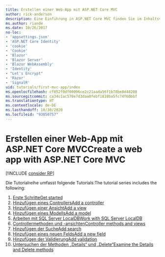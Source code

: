 ```yaml
---
title: Erstellen einer Web-App mit ASP.NET Core MVC
author: rick-anderson
description: Eine Einführung in ASP.NET Core MVC finden Sie im Inhaltsverzeichnis.
ms.author: riande
ms.date: 10/26/2017
no-loc:
- 'appsettings.json'
- 'ASP.NET Core Identity'
- 'cookie'
- 'Cookie'
- 'Blazor'
- 'Blazor Server'
- 'Blazor WebAssembly'
- 'Identity'
- "Let's Encrypt"
- 'Razor'
- 'SignalR'
uid: tutorials/first-mvc-app/index
ms.openlocfilehash: cf052f0df00096ce2c21aada56f1b78be8d48208
ms.sourcegitcommit: ca34c1ac578e7d3daa0febf1810ba5fc74f60bbf
ms.translationtype: HT
ms.contentlocale: de-DE
ms.lasthandoff: 10/30/2020
ms.locfileid: "93050757"
---
```

# <a name="create-a-web-app-with-aspnet-core-mvc"></a><span data-ttu-id="43854-103">Erstellen einer Web-App mit ASP.NET Core MVC</span><span class="sxs-lookup"><span data-stu-id="43854-103">Create a web app with ASP.NET Core MVC</span></span>

[!INCLUDE [consider RP](~/includes/razor.md)]

<span data-ttu-id="43854-104">Die Tutorialreihe umfasst folgende Tutorials:</span><span class="sxs-lookup"><span data-stu-id="43854-104">The tutorial series includes the following:</span></span>

1. [<span data-ttu-id="43854-105">Erste Schritte</span><span class="sxs-lookup"><span data-stu-id="43854-105">Get started</span></span>](start-mvc.md)
1. [<span data-ttu-id="43854-106">Hinzufügen eines Controllers</span><span class="sxs-lookup"><span data-stu-id="43854-106">Add a controller</span></span>](adding-controller.md)
1. [<span data-ttu-id="43854-107">Hinzufügen einer Ansicht</span><span class="sxs-lookup"><span data-stu-id="43854-107">Add a view</span></span>](adding-view.md)
1. [<span data-ttu-id="43854-108">Hinzufügen eines Modells</span><span class="sxs-lookup"><span data-stu-id="43854-108">Add a model</span></span>](adding-model.md)
1. [<span data-ttu-id="43854-109">Arbeiten mit SQL Server LocalDB</span><span class="sxs-lookup"><span data-stu-id="43854-109">Work with SQL Server LocalDB</span></span>](working-with-sql.md)
1. [<span data-ttu-id="43854-110">Controllermethoden und -ansichten</span><span class="sxs-lookup"><span data-stu-id="43854-110">Controller methods and views</span></span>](controller-methods-views.md)
1. [<span data-ttu-id="43854-111">Hinzufügen der Suche</span><span class="sxs-lookup"><span data-stu-id="43854-111">Add search</span></span>](search.md)
1. [<span data-ttu-id="43854-112">Hinzufügen eines neuen Felds</span><span class="sxs-lookup"><span data-stu-id="43854-112">Add a new field</span></span>](new-field.md)
1. [<span data-ttu-id="43854-113">Hinzufügen der Validierung</span><span class="sxs-lookup"><span data-stu-id="43854-113">Add validation</span></span>](validation.md)
1. [<span data-ttu-id="43854-114">Untersuchen der Methoden „Details“ und „Delete“</span><span class="sxs-lookup"><span data-stu-id="43854-114">Examine the Details and Delete methods</span></span>](details.md)
